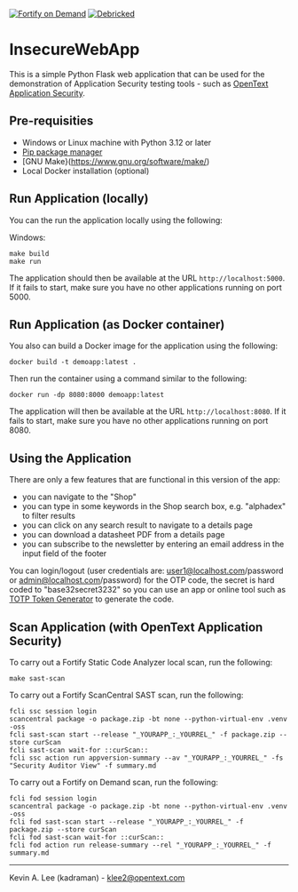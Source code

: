 [![Fortify on Demand](https://github.com/kadraman/InsecureWebApp/actions/workflows/fod.yml/badge.svg)](https://github.com/kadraman/InsecureWebApp/actions/workflows/fod.yml) [![Debricked](https://github.com/kadraman/InsecureWebApp/actions/workflows/debricked.yml/badge.svg)](https://github.com/kadraman/InsecureWebApp/actions/workflows/debricked.yml)

# InsecureWebApp

This is a simple Python Flask web application that can be used for the demonstration of Application
Security testing tools - such as [OpenText Application Security](https://www.opentext.com/products/application-security). 

Pre-requisities
---------------

 - Windows or Linux machine with Python 3.12 or later
 - [Pip package manager](https://pypi.org/project/pip/)
 - [GNU Make}(https://www.gnu.org/software/make/)
 - Local Docker installation (optional)

Run Application (locally)
-------------------------

You can the run the application locally using the following:

Windows:

```
make build
make run
```

The application should then be available at the URL `http://localhost:5000`. If it fails to start,
make sure you have no other applications running on port 5000. 

Run Application (as Docker container)
-------------------------------------

You also can build a Docker image for the application using the following:

```
docker build -t demoapp:latest .
```

Then run the container using a command similar to the following:

```
docker run -dp 8080:8000 demoapp:latest
```

The application will then be available at the URL `http://localhost:8080`. If it fails to start,
make sure you have no other applications running on port 8080.

Using the Application
---------------------

There are only a few features that are functional in this version of the app:

- you can navigate to the "Shop"
- you can type in some keywords in the Shop search box, e.g. "alphadex" to filter results
- you can click on any search result to navigate to a details page
- you can download a datasheet PDF from a details page
- you can subscribe to the newsletter by entering an email address in the input field of the footer

You can login/logout (user credentials are: user1@localhost.com/password or admin@localhost.com/password)
for the OTP code, the secret is hard coded to "base32secret3232" so you can use an app or online tool
such as <a href="https://totp.danhersam.com/">TOTP Token Generator</a> to generate the code.


Scan Application (with OpenText Application Security)
-----------------------------------------------------

To carry out a Fortify Static Code Analyzer local scan, run the following:

```
make sast-scan
```

To carry out a Fortify ScanCentral SAST scan, run the following:

```
fcli ssc session login
scancentral package -o package.zip -bt none --python-virtual-env .venv -oss
fcli sast-scan start --release "_YOURAPP_:_YOURREL_" -f package.zip --store curScan
fcli sast-scan wait-for ::curScan::
fcli ssc action run appversion-summary --av "_YOURAPP_:_YOURREL_" -fs "Security Auditor View" -f summary.md
```

To carry out a Fortify on Demand scan, run the following:

```
fcli fod session login
scancentral package -o package.zip -bt none --python-virtual-env .venv -oss
fcli fod sast-scan start --release "_YOURAPP_:_YOURREL_" -f package.zip --store curScan
fcli fod sast-scan wait-for ::curScan::
fcli fod action run release-summary --rel "_YOURAPP_:_YOURREL_" -f summary.md
```

---

Kevin A. Lee (kadraman) - klee2@opentext.com
